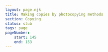 ```yaml
---
layout: page.njk
title: Making copies by photocopying methods
section: Copying
status: stub
tags: page
pageNumber:
    start: 145
    end: 153
---
```

